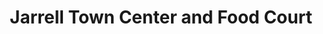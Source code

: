 ---
title: "Jarrell Town Center and Food Court"
url: /jarrell/jarrell-town-center-and-food-court/
shop: convenience
---